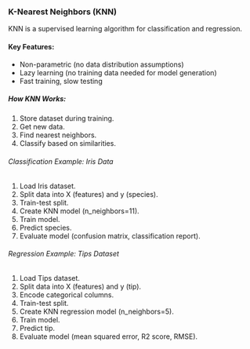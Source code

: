
### K-Nearest Neighbors (KNN)


KNN is a supervised learning algorithm for classification and regression.


#### Key Features:

- Non-parametric (no data distribution assumptions)
- Lazy learning (no training data needed for model generation)
- Fast training, slow testing


##### How KNN Works:

1. Store dataset during training.
2. Get new data.
3. Find nearest neighbors.
4. Classify based on similarities.


###### Classification Example: Iris Data


1. Load Iris dataset.
2. Split data into X (features) and y (species).
3. Train-test split.
4. Create KNN model (n_neighbors=11).
5. Train model.
6. Predict species.
7. Evaluate model (confusion matrix, classification report).


###### Regression Example: Tips Dataset


1. Load Tips dataset.
2. Split data into X (features) and y (tip).
3. Encode categorical columns.
4. Train-test split.
5. Create KNN regression model (n_neighbors=5).
6. Train model.
7. Predict tip.
8. Evaluate model (mean squared error, R2 score, RMSE).
